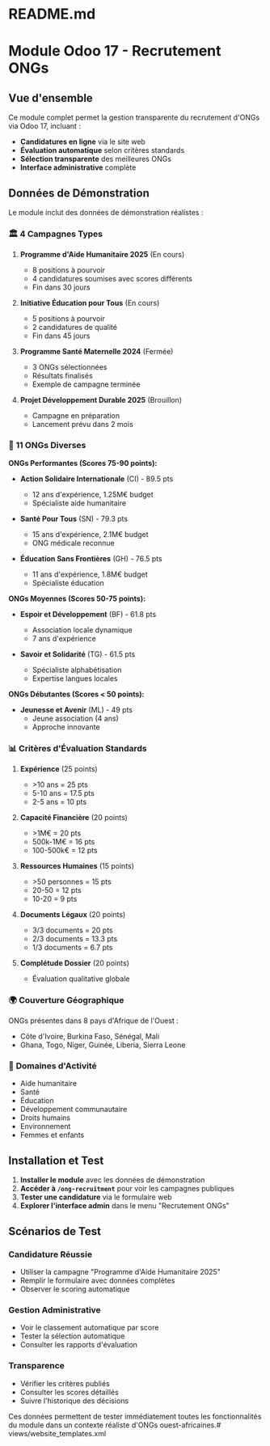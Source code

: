 # README.md
# Module Odoo 17 - Recrutement ONGs

## Vue d'ensemble

Ce module complet permet la gestion transparente du recrutement d'ONGs via Odoo 17, incluant :

- **Candidatures en ligne** via le site web
- **Évaluation automatique** selon critères standards
- **Sélection transparente** des meilleures ONGs
- **Interface administrative** complète

## Données de Démonstration

Le module inclut des données de démonstration réalistes :

### 🏛️ **4 Campagnes Types**
1. **Programme d'Aide Humanitaire 2025** (En cours)
   - 8 positions à pourvoir
   - 4 candidatures soumises avec scores différents
   - Fin dans 30 jours

2. **Initiative Éducation pour Tous** (En cours)
   - 5 positions à pourvoir
   - 2 candidatures de qualité
   - Fin dans 45 jours

3. **Programme Santé Maternelle 2024** (Fermée)
   - 3 ONGs sélectionnées
   - Résultats finalisés
   - Exemple de campagne terminée

4. **Projet Développement Durable 2025** (Brouillon)
   - Campagne en préparation
   - Lancement prévu dans 2 mois

### 🏢 **11 ONGs Diverses**

**ONGs Performantes (Scores 75-90 points):**
- **Action Solidaire Internationale** (CI) - 89.5 pts
  - 12 ans d'expérience, 1.25M€ budget
  - Spécialiste aide humanitaire

- **Santé Pour Tous** (SN) - 79.3 pts
  - 15 ans d'expérience, 2.1M€ budget
  - ONG médicale reconnue

- **Éducation Sans Frontières** (GH) - 76.5 pts
  - 11 ans d'expérience, 1.8M€ budget
  - Spécialiste éducation

**ONGs Moyennes (Scores 50-75 points):**
- **Espoir et Développement** (BF) - 61.8 pts
  - Association locale dynamique
  - 7 ans d'expérience

- **Savoir et Solidarité** (TG) - 61.5 pts
  - Spécialiste alphabétisation
  - Expertise langues locales

**ONGs Débutantes (Scores < 50 points):**
- **Jeunesse et Avenir** (ML) - 49 pts
  - Jeune association (4 ans)
  - Approche innovante

### 📊 **Critères d'Évaluation Standards**

1. **Expérience** (25 points)
   - \>10 ans = 25 pts
   - 5-10 ans = 17.5 pts
   - 2-5 ans = 10 pts

2. **Capacité Financière** (20 points)
   - \>1M€ = 20 pts
   - 500k-1M€ = 16 pts
   - 100-500k€ = 12 pts

3. **Ressources Humaines** (15 points)
   - \>50 personnes = 15 pts
   - 20-50 = 12 pts
   - 10-20 = 9 pts

4. **Documents Légaux** (20 points)
   - 3/3 documents = 20 pts
   - 2/3 documents = 13.3 pts
   - 1/3 documents = 6.7 pts

5. **Complétude Dossier** (20 points)
   - Évaluation qualitative globale

### 🌍 **Couverture Géographique**

ONGs présentes dans 8 pays d'Afrique de l'Ouest :
- Côte d'Ivoire, Burkina Faso, Sénégal, Mali
- Ghana, Togo, Niger, Guinée, Liberia, Sierra Leone

### 🎯 **Domaines d'Activité**

- Aide humanitaire
- Santé
- Éducation
- Développement communautaire
- Droits humains
- Environnement
- Femmes et enfants

## Installation et Test

1. **Installer le module** avec les données de démonstration
2. **Accéder à `/ong-recruitment`** pour voir les campagnes publiques
3. **Tester une candidature** via le formulaire web
4. **Explorer l'interface admin** dans le menu "Recrutement ONGs"

## Scénarios de Test

### Candidature Réussie
- Utiliser la campagne "Programme d'Aide Humanitaire 2025"
- Remplir le formulaire avec données complètes
- Observer le scoring automatique

### Gestion Administrative
- Voir le classement automatique par score
- Tester la sélection automatique
- Consulter les rapports d'évaluation

### Transparence
- Vérifier les critères publiés
- Consulter les scores détaillés
- Suivre l'historique des décisions

Ces données permettent de tester immédiatement toutes les fonctionnalités du module dans un contexte réaliste d'ONGs ouest-africaines.# views/website_templates.xml
